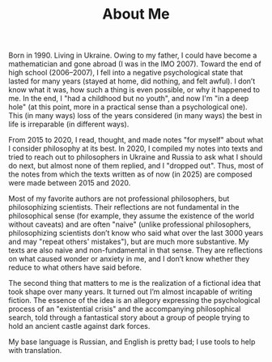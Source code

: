 ﻿---
title: "About Me"
weight: 1
slug: "about-me"
---

Born in 1990. Living in Ukraine. Owing to my father, I could have become a mathematician and gone abroad (I was in the IMO 2007). Toward the end of high school (2006–2007), I fell into a negative psychological state that lasted for many years (stayed at home, did nothing, and felt awful). I don’t know what it was, how such a thing is even possible, or why it happened to me. In the end, I "had a childhood but no youth", and now I'm "in a deep hole" (at this point, more in a practical sense than a psychological one). This (in many ways) loss of the years considered (in many ways) the best in life is irreparable (in different ways).

From 2015 to 2020, I read, thought, and made notes "for myself" about what I consider philosophy at its best. In 2020, I compiled my notes into texts and tried to reach out to philosophers in Ukraine and Russia to ask what I should do next, but almost none of them replied, and I "dropped out". Thus, most of the notes from which the texts written as of now (in 2025) are composed were made between 2015 and 2020.

Most of my favorite authors are not professional philosophers, but philosophizing scientists. Their reflections are not fundamental in the philosophical sense (for example, they assume the existence of the world without caveats) and are often "naive" (unlike professional philosophers, philosophizing scientists don’t know who said what over the last 3000 years and may "repeat others' mistakes"), but are much more substantive. My texts are also naive and non-fundamental in that sense. They are reflections on what caused wonder or anxiety in me, and I don’t know whether they reduce to what others have said before.

The second thing that matters to me is the realization of a fictional idea that took shape over many years. It turned out I’m almost incapable of writing fiction. The essence of the idea is an allegory expressing the psychological process of an "existential crisis" and the accompanying philosophical search, told through a fantastical story about a group of people trying to hold an ancient castle against dark forces.

My base language is Russian, and English is pretty bad; I use tools to help with translation. 
